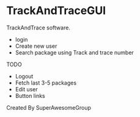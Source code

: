 # TrackAndTraceGUI
TrackAndTrace software.
- login
- Create new user
- Search package using Track and trace number

TODO
- Logout
- Fetch last 3-5 packages
- Edit user
- Button links

Created By SuperAwesomeGroup
